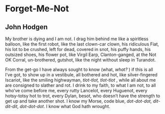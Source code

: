 # Forget-Me-Not
## John Hodgen
My brother is dying and I am not.
I drag him behind me like a spiritless balloon, like the first robot,
like the last clown-car clown, his ridiculous Fiat, his lot
to be crushed, left for dead, covered in snot,
his puffy hands, his outsized shoes, his flower pot,
like Virgil Earp, Clanton-ganged, at the Not
OK Corral, un-brothered, gutshot,
like the night without sleep in Turandot.

From the get-go I have always sought
to know (what, _what?_ ) if this is all I’ve got,
to show up in a vestibule, all bothered and hot,
like silver-fingered Iscariot,
like the smiling highwayman, _tlot-tlot, tlot-tlot_ ,
while all about me are consigned to slather and rot.
I drink to my faith, to what I am not,
to all who’ve come before me, every rutty Lancelot,
every Huguenot, every hotsy-totsy hot to trot, every Dylan, besot,
who doesn’t have the strength to get up and take another shot.
I know my Morse, code blue, _dot-dot-dot, dit-dit-dit, dot-dot-dot_.
I know what God hath wrought.